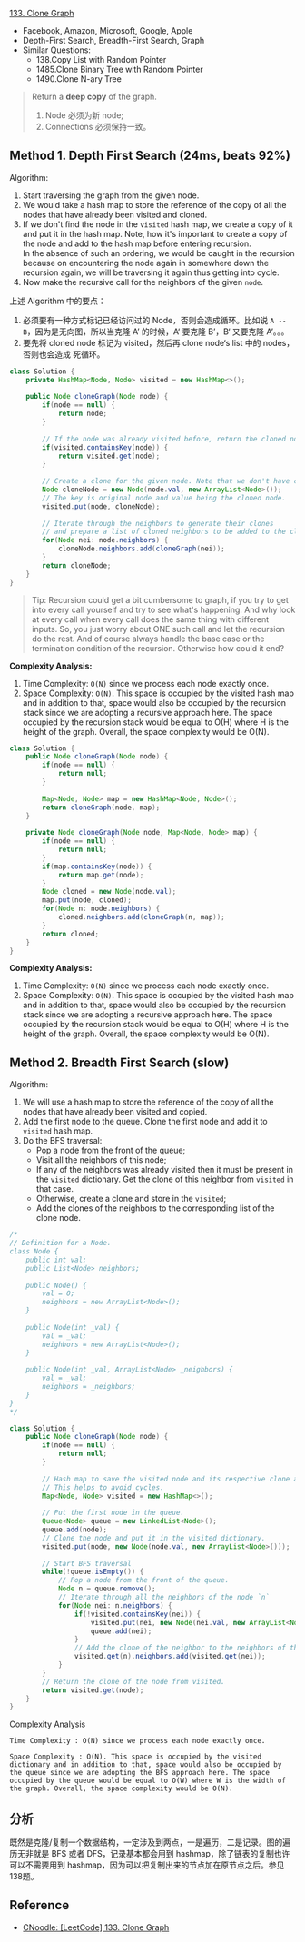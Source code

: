 [133. Clone Graph](https://leetcode.com/problems/clone-graph/)

* Facebook, Amazon, Microsoft, Google, Apple
* Depth-First Search, Breadth-First Search, Graph
* Similar Questions:
    * 138.Copy List with Random Pointer
    * 1485.Clone Binary Tree with Random Pointer
    * 1490.Clone N-ary Tree

> Return a **deep copy** of the graph.
> 1. Node 必须为新 node;
> 2. Connections 必须保持一致。

## Method 1. Depth First Search (24ms, beats 92%)
Algorithm:
1. Start traversing the graph from the given node.
2. We would take a hash map to store the reference of the copy of all the nodes that have already been visited and cloned.
3. If we don't find the node in the `visited` hash map, we create a copy of it and put it in the hash map. 
Note, how it's important to create a copy of the node and add to the hash map before entering recursion.            
In the absence of such an ordering, we would be caught in the recursion because on encountering the node again in somewhere down the recursion again, we will be traversing it again thus getting into cycle.
4. Now make the recursive call for the neighbors of the given `node`.

上述 Algorithm 中的要点：
1. 必须要有一种方式标记已经访问过的 Node，否则会造成循环。比如说 `A -- B`，因为是无向图，所以当克隆 A’ 的时候，A‘ 要克隆 B’，B‘ 又要克隆 A’。。。
2. 要先将 cloned node 标记为 visited，然后再 clone node‘s list 中的 nodes，否则也会造成 死循环。

```java
class Solution {
    private HashMap<Node, Node> visited = new HashMap<>();
    
    public Node cloneGraph(Node node) {
        if(node == null) {
            return node;
        }
        
        // If the node was already visited before, return the cloned node from the vsited dictionary.
        if(visited.containsKey(node)) {
            return visited.get(node);
        }
        
        // Create a clone for the given node. Note that we don't have cloned neighbors as of now, hence [].
        Node cloneNode = new Node(node.val, new ArrayList<Node>());
        // The key is original node and value being the cloned node.
        visited.put(node, cloneNode);
        
        // Iterate through the neighbors to generate their clones
        // and prepare a list of cloned neighbors to be added to the cloned node.
        for(Node nei: node.neighbors) {
            cloneNode.neighbors.add(cloneGraph(nei));
        }
        return cloneNode;
    }
}
```
> Tip: Recursion could get a bit cumbersome to graph, if you try to get into every call yourself and try to see what's happening.
> And why look at every call when every call does the same thing with different inputs. 
> So, you just worry about ONE such call and let the recursion do the rest. 
> And of course always handle the base case or the termination condition of the recursion. Otherwise how could it end?

**Complexity Analysis:**
1. Time Complexity: `O(N)` since we process each node exactly once.
2. Space Complexity: `O(N)`. This space is occupied by the visited hash map and in addition to that, space would also be occupied by the recursion stack since we are adopting a recursive approach here. The space occupied by the recursion stack would be equal to O(H) where H is the height of the graph. Overall, the space complexity would be O(N). 


```java 
class Solution {
    public Node cloneGraph(Node node) {
        if(node == null) {
            return null;
        }
        
        Map<Node, Node> map = new HashMap<Node, Node>();
        return cloneGraph(node, map);
    }
    
    private Node cloneGraph(Node node, Map<Node, Node> map) {
        if(node == null) {
            return null;
        }
        if(map.containsKey(node)) {
            return map.get(node);
        }
        Node cloned = new Node(node.val);
        map.put(node, cloned);
        for(Node n: node.neighbors) {
            cloned.neighbors.add(cloneGraph(n, map));
        }
        return cloned;
    }
}
```
**Complexity Analysis:**
1. Time Complexity: `O(N)` since we process each node exactly once.
2. Space Complexity: `O(N)`. This space is occupied by the visited hash map and in addition to that, space would also be occupied by the recursion stack since we are adopting a recursive approach here. The space occupied by the recursion stack would be equal to O(H) where H is the height of the graph. Overall, the space complexity would be O(N).


## Method 2. Breadth First Search (slow)
Algorithm:
1. We will use a hash map to store the reference of the copy of all the nodes that have already been visited and copied. 
2. Add the first node to the queue. Clone the first node and add it to `visited` hash map.
3. Do the BFS traversal:
    * Pop a node from the front of the queue;
    * Visit all the neighbors of this node;
    * If any of the neighbors was already visited then it must be present in the `visited` dictionary. Get the clone of this neighbor from `visited` in that case.
    * Otherwise, create a clone and store in the `visited`;
    * Add the clones of the neighbors to the corresponding list of the clone node.
    
```java 
/*
// Definition for a Node.
class Node {
    public int val;
    public List<Node> neighbors;
    
    public Node() {
        val = 0;
        neighbors = new ArrayList<Node>();
    }
    
    public Node(int _val) {
        val = _val;
        neighbors = new ArrayList<Node>();
    }
    
    public Node(int _val, ArrayList<Node> _neighbors) {
        val = _val;
        neighbors = _neighbors;
    }
}
*/

class Solution {
    public Node cloneGraph(Node node) {
        if(node == null) {
            return null;
        }
        
        // Hash map to save the visited node and its respective clone as key and value respectively.
        // This helps to avoid cycles.
        Map<Node, Node> visited = new HashMap<>();
        
        // Put the first node in the queue.
        Queue<Node> queue = new LinkedList<Node>();
        queue.add(node);
        // Clone the node and put it in the visited dictionary.
        visited.put(node, new Node(node.val, new ArrayList<Node>()));
        
        // Start BFS traversal
        while(!queue.isEmpty()) {
            // Pop a node from the front of the queue.
            Node n = queue.remove();
            // Iterate through all the neighbors of the node `n`
            for(Node nei: n.neighbors) {
                if(!visited.containsKey(nei)) {
                    visited.put(nei, new Node(nei.val, new ArrayList<Node>()));
                    queue.add(nei);
                }
                // Add the clone of the neighbor to the neighbors of the clone node `n`
                visited.get(n).neighbors.add(visited.get(nei));
            }
        }
        // Return the clone of the node from visited.
        return visited.get(node);
    }
}
```


Complexity Analysis

    Time Complexity : O(N) since we process each node exactly once.

    Space Complexity : O(N). This space is occupied by the visited dictionary and in addition to that, space would also be occupied by the queue since we are adopting the BFS approach here. The space occupied by the queue would be equal to O(W) where W is the width of the graph. Overall, the space complexity would be O(N). 



## 分析
既然是克隆/复制一个数据结构，一定涉及到两点，一是遍历，二是记录。图的遍历无非就是 BFS 或者 DFS，记录基本都会用到 hashmap，除了链表的复制也许可以不需要用到 hashmap，因为可以把复制出来的节点加在原节点之后。参见138题。

## Reference
* [CNoodle: [LeetCode] 133. Clone Graph](https://www.cnblogs.com/cnoodle/p/12821312.html)